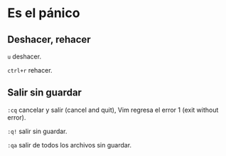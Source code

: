 # Es el pánico

## Deshacer, rehacer

`u` deshacer.

`ctrl+r` rehacer.

## Salir sin guardar

`:cq` cancelar y salir (cancel and quit), Vim regresa el error 1 (exit without error).

`:q!` salir sin guardar.

`:qa` salir de todos los archivos sin guardar.

